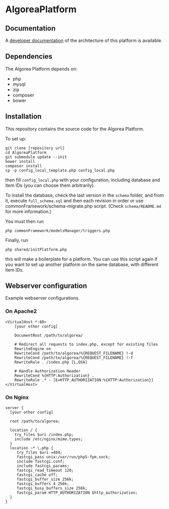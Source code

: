 # AlgoreaPlatform

## Documentation

A [developer documentation](https://docs.google.com/document/d/1QV9RhYjtPfiTLJAOBRYtBtrOeUSclCKGjvtvJmVEdX0/edit?usp=sharing) of the architecture of this platform is available.

## Dependencies

The Algorea Platform depends on:

- php
- mysql
- zip
- composer
- bower

## Installation

This repository contains the source code for the Algorea Platform.

To set up:

```
git clone [repository url]
cd AlgoreaPlatform
git submodule update --init
bower install
composer install
cp -p config_local_template.php config_local.php
```

then fill `config_local.php` with your configuration, including database and item IDs (you can choose them arbitrarily).

To install the database, check the last version in the `schema` folder, and from it, execute `full_schema.sql` and then each revision in order or use commonFramework/schema-migrate.php script. (Check `schema/README.md` for more information.)

You must then run

```
php commonFramework/modelsManager/triggers.php
```

Finally, run

```
php shared/initPlatform.php
```

this will make a boilerplate for a platform. You can use this script again if you want to set up another platform on the same database, with different item IDs.

## Webserver configuration

Example webserver configurations.

### On Apache2

```
<VirtualHost *:80>
    [your other config]

    DocumentRoot /path/to/algorea/

    # Redirect all requests to index.php, except for existing files
    RewriteEngine on
    RewriteCond /path/to/algorea/%{REQUEST_FILENAME} !-d
    RewriteCond /path/to/algorea/%{REQUEST_FILENAME} !-f
    RewriteRule . /index.php [L,QSA]

    # Handle Authorization Header
    RewriteCond %{HTTP:Authorization} .
    RewriteRule .* - [E=HTTP_AUTHORIZATION:%{HTTP:Authorization}]
</VirtualHost>
```

### On Nginx

```
server {
  [your other config]

  root /path/to/algorea;

  location / {
    try_files $uri /index.php;
    include /etc/nginx/mime.types;
  }
  location ~* \.php {
     try_files $uri =404;
     fastcgi_pass unix:/var/run/php5-fpm.sock;
     include fastcgi.conf;
     include fastcgi_params;
     fastcgi_read_timeout 120;
     fastcgi_cache off;
     fastcgi_buffer_size 256k;
     fastcgi_buffers 4 256k;
     fastcgi_busy_buffers_size 256k;
     fastcgi_param HTTP_AUTHORIZATION $http_authorization;
  }
}
```
